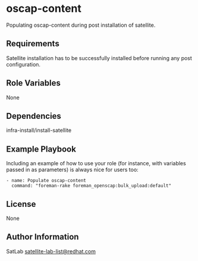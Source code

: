 oscap-content
=========

Populating oscap-content during post installation of satellite.

Requirements
------------

Satellite installation has to be successfully installed before running any post configuration.

Role Variables
--------------

None

Dependencies
------------

infra-install/install-satellite

Example Playbook
----------------

Including an example of how to use your role (for instance, with variables passed in as parameters) is always nice for users too:

    - name: Populate oscap-content
      command: "foreman-rake foreman_openscap:bulk_upload:default"

License
-------

None

Author Information
------------------

SatLab <satellite-lab-list@redhat.com>
